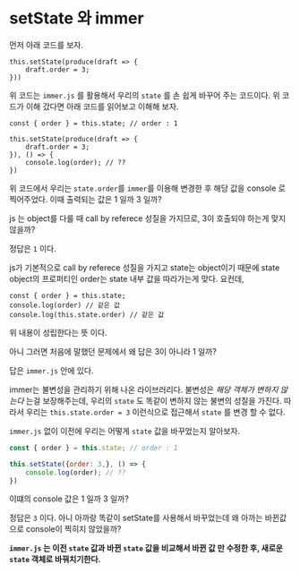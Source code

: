# setState 와 immer

먼저 아래 코드를 보자.
```
this.setState(produce(draft => {
    draft.order = 3;
}))
```

위 코드는 `immer.js` 를 활용해서 우리의 `state` 를 손 쉽게 바꾸어 주는 코드이다.
위 코드가 이해 갔다면 아래 코드를 읽어보고 이해해 보자.

```
const { order } = this.state; // order : 1

this.setState(produce(draft => {
    draft.order = 3;
}), () => {
    console.log(order); // ??
})
```

위 코드에서 우리는 `state.order`를 `immer`를 이용해 변경한 후 해당 값을 console 로 찍어주었다. 이때 출력되는 값은 1 일까 3 일까?
> 
js 는 object를 다룰 때 call by referece 성질을 가지므로, 3이 호출되야 하는게 맞지 않을까?
> 
정답은 `1` 이다.
> 
js가 기본적으로 call by referece 성질을 가지고 state는 object이기 때문에 state object의 프로퍼티인 order는 state 내부 값을 따라가는게 맞다. 요컨데,
```
const { order } = this.state;
console.log(order) // 같은 값
console.log(this.state.order) // 같은 값
```
위 내용이 성립한다는 뜻 이다.
> 
아니 그러면 처음에 말했던 문제에서 왜 답은 3이 아니라 1 일까?
> 
답은 `immer.js` 안에 있다.
> 
immer는 불변성을 관리하기 위해 나온 라이브러리다. 불변성은 *해당 객체가 변하지 않는다* 는걸 보장해주는데, 우리의 `state` 도 똑같이 변하지 않는 불변의 성질을 가진다. 따라서 우리는 `this.state.order = 3` 이런식으로 접근해서 `state` 를 변경 할 수 없다. 
> 
`immer.js` 없이 이전에 우리는 어떻게 `state` 값을 바꾸었는지 알아보자.

```jsx
const { order } = this.state; // order : 1

this.setState({order: 3,}, () => {
    console.log(order); // ??
})
```

이떄의 console 값은 1 일까 3 일까? 
> 
정답은 `3` 이다. 아니 아까랑 똑같이 setState를 사용해서 바꾸었는데 왜 아까는 바뀐값으로 console이 찍히지 않았을까? 
> 
**`immer.js` 는 이전 `state` 값과 바뀐 `state` 값을 비교해서 바뀐 값 만 수정한 후, 새로운 `state` 객체로 바꿔치기한다.**